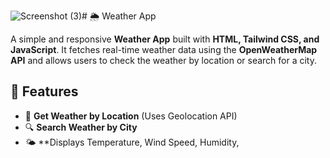 ![Screenshot (3)](https://github.com/user-attachments/assets/905dda62-d982-47bc-b8c2-663560b9eff9)# 🌦️ Weather App

A simple and responsive **Weather App** built with **HTML, Tailwind CSS, and JavaScript**. It fetches real-time weather data using the **OpenWeatherMap API** and allows users to check the weather by location or search for a city.

## 🚀 Features
- 📍 **Get Weather by Location** (Uses Geolocation API)
- 🔍 **Search Weather by City**
- 🌤️ **Displays Temperature, Wind Speed, Humidity,



